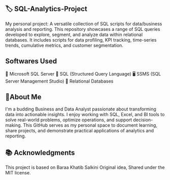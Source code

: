 ## 🏷 SQL-Analytics-Project
My personal project: A versatile collection of SQL scripts for data/business analysis and reporting.
This repository showcases a range of SQL queries developed to explore, segment, and analyze data within relational databases.
It includes scripts for data profiling, KPI tracking, time-series trends, cumulative metrics, and customer segmentation.

## Softwares Used
🐘 Microsoft SQL Server
🧮 SQL (Structured Query Language)
🖥️ SSMS (SQL Server Management Studio)
📁 Relational Databases



## 🌟About Me
I'm a budding Business and Data Analyst passionate about transforming data into actionable insights. I enjoy working with SQL, Excel,
and BI tools to solve real-world problems, optimize operations, and support decision-making. This GitHub serves as my personal space
to document learning, share projects, and demonstrate practical applications of analytics and reporting.

## 📚 Acknowledgments
This project is based on Baraa Khatib Salkini Original idea, Shared under the MIT license.

